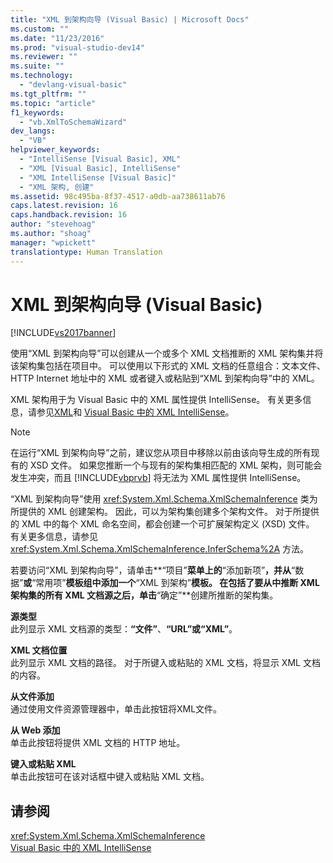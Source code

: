 ```yaml
---
title: "XML 到架构向导 (Visual Basic) | Microsoft Docs"
ms.custom: ""
ms.date: "11/23/2016"
ms.prod: "visual-studio-dev14"
ms.reviewer: ""
ms.suite: ""
ms.technology: 
  - "devlang-visual-basic"
ms.tgt_pltfrm: ""
ms.topic: "article"
f1_keywords: 
  - "vb.XmlToSchemaWizard"
dev_langs: 
  - "VB"
helpviewer_keywords: 
  - "IntelliSense [Visual Basic], XML"
  - "XML [Visual Basic], IntelliSense"
  - "XML IntelliSense [Visual Basic]"
  - "XML 架构, 创建"
ms.assetid: 98c495ba-8f37-4517-a0db-aa738611ab76
caps.latest.revision: 16
caps.handback.revision: 16
author: "stevehoag"
ms.author: "shoag"
manager: "wpickett"
translationtype: Human Translation
---
```

# XML 到架构向导 (Visual Basic)
[!INCLUDE[vs2017banner](../../../../csharp/includes/vs2017banner.md)]

使用“XML 到架构向导”可以创建从一个或多个 XML 文档推断的 XML 架构集并将该架构集包括在项目中。  可以使用以下形式的 XML 文档的任意组合：文本文件、HTTP Internet 地址中的 XML 或者键入或粘贴到“XML 到架构向导”中的 XML。  
  
 XML 架构用于为 Visual Basic 中的 XML 属性提供 IntelliSense。  有关更多信息，请参见[XML](../../../../visual-basic/programming-guide/language-features/xml/index.md)和 [Visual Basic 中的 XML IntelliSense](../../../../visual-basic/programming-guide/language-features/xml/xml-intellisense.md)。  
  
> [!NOTE]
>  在运行“XML 到架构向导”之前，建议您从项目中移除以前由该向导生成的所有现有的 XSD 文件。  如果您推断一个与现有的架构集相匹配的 XML 架构，则可能会发生冲突，而且 [!INCLUDE[vbprvb](../../../../csharp/programming-guide/concepts/linq/includes/vbprvb_md.md)] 将无法为 XML 属性提供 IntelliSense。  
  
 “XML 到架构向导”使用 <xref:System.Xml.Schema.XmlSchemaInference> 类为所提供的 XML 创建架构。  因此，可以为架构集创建多个架构文件。  对于所提供的 XML 中的每个 XML 命名空间，都会创建一个可扩展架构定义 \(XSD\) 文件。  有关更多信息，请参见 <xref:System.Xml.Schema.XmlSchemaInference.InferSchema%2A> 方法。  
  
 若要访问“XML 到架构向导”，请单击**“项目”**菜单上的**“添加新项”**，并从**“数据”**或**“常用项”**模板组中添加一个**“XML 到架构”**模板。  在包括了要从中推断 XML 架构集的所有 XML 文档源之后，单击**“确定”**创建所推断的架构集。  
  
 **源类型**  
 此列显示 XML 文档源的类型：**“文件”**、**“URL”**或**“XML”**。  
  
 **XML 文档位置**  
 此列显示 XML 文档的路径。  对于所键入或粘贴的 XML 文档，将显示 XML 文档的内容。  
  
 **从文件添加**  
 通过使用文件资源管理器中，单击此按钮将XML文件。  
  
 **从 Web 添加**  
 单击此按钮将提供 XML 文档的 HTTP 地址。  
  
 **键入或粘贴 XML**  
 单击此按钮可在该对话框中键入或粘贴 XML 文档。  
  
## 请参阅  
 <xref:System.Xml.Schema.XmlSchemaInference>   
 [Visual Basic 中的 XML IntelliSense](../../../../visual-basic/programming-guide/language-features/xml/xml-intellisense.md)